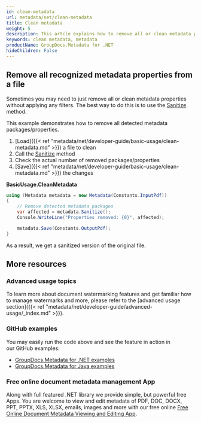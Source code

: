 ```yaml
---
id: clean-metadata
url: metadata/net/clean-metadata
title: Clean metadata
weight: 5
description: This artcle explains how to remove all or clean metadata properties without applying any filters. The best way to do this is to use the Sanitize method.
keywords: clean metadata, metadata
productName: GroupDocs.Metadata for .NET
hideChildren: False
---
```

## Remove all recognized metadata properties from a file

Sometimes you may need to just remove all or clean metadata properties without applying any filters. The best way to do this is to use the [Sanitize](https://reference.groupdocs.com/net/metadata/groupdocs.metadata/metadata/methods/sanitize) method.

This example demonstrates how to remove all detected metadata packages/properties.

1.  [Load]({{< ref "metadata/net/developer-guide/basic-usage/clean-metadata.md" >}}) a file to clean
2.  Call the [Sanitize](https://reference.groupdocs.com/net/metadata/groupdocs.metadata/metadata/methods/sanitize) method
3.  Check the actual number of removed packages/properties
4.  [Save]({{< ref "metadata/net/developer-guide/basic-usage/clean-metadata.md" >}}) the changes

**BasicUsage.CleanMetadata**

```csharp
using (Metadata metadata = new Metadata(Constants.InputPdf))
{
	// Remove detected metadata packages
	var affected = metadata.Sanitize();
	Console.WriteLine("Properties removed: {0}", affected);

	metadata.Save(Constants.OutputPdf);
}
```

As a result, we get a sanitized version of the original file.

## More resources
### Advanced usage topics
To learn more about document watermarking features and get familiar how to manage watermarks and more, please refer to the [advanced usage section]({{< ref "metadata/net/developer-guide/advanced-usage/_index.md" >}}).

### GitHub examples
You may easily run the code above and see the feature in action in our GitHub examples:
*   [GroupDocs.Metadata for .NET examples](https://github.com/groupdocs-metadata/GroupDocs.Metadata-for-.NET)    
*   [GroupDocs.Metadata for Java examples](https://github.com/groupdocs-metadata/GroupDocs.Metadata-for-Java)    

### Free online document metadata management App
Along with full featured .NET library we provide simple, but powerful free Apps.
You are welcome to view and edit metadata of PDF, DOC, DOCX, PPT, PPTX, XLS, XLSX, emails, images and more with our free online [Free Online Document Metadata Viewing and Editing App](https://products.groupdocs.app/metadata).
